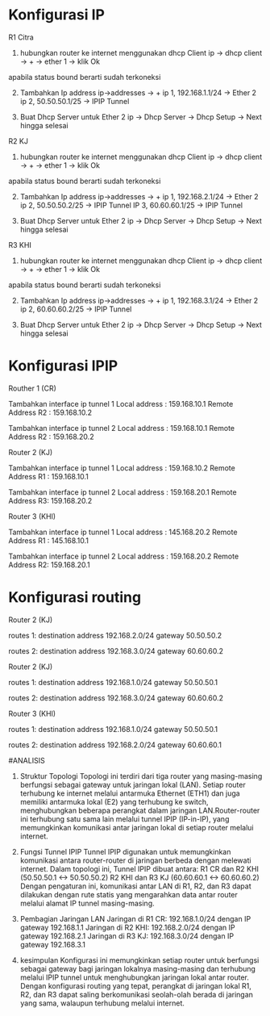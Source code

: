 # Konfigurasi IP

R1 Citra

1. hubungkan router ke internet menggunakan dhcp Client
   ip -> dhcp client -> + -> ether 1 -> klik Ok

apabila status bound berarti sudah terkoneksi

2. Tambahkan Ip address
   ip->addresses -> +
   ip 1, 192.168.1.1/24 -> Ether 2
   ip 2, 50.50.50.1/25 -> IPIP Tunnel

3. Buat Dhcp Server untuk Ether 2
   ip -> Dhcp Server -> Dhcp Setup -> Next hingga selesai

R2 KJ

1. hubungkan router ke internet menggunakan dhcp Client
   ip -> dhcp client -> + -> ether 1 -> klik Ok

apabila status bound berarti sudah terkoneksi

2. Tambahkan Ip address
   ip->addresses -> +
   ip 1, 192.168.2.1/24 -> Ether 2
   ip 2, 50.50.50.2/25 -> IPIP Tunnel
   IP 3, 60.60.60.1/25 -> IPIP Tunnel

3. Buat Dhcp Server untuk Ether 2
   ip -> Dhcp Server -> Dhcp Setup -> Next hingga selesai

R3 KHI

1. hubungkan router ke internet menggunakan dhcp Client
   ip -> dhcp client -> + -> ether 1 -> klik Ok

apabila status bound berarti sudah terkoneksi

2. Tambahkan Ip address
   ip->addresses -> +
   ip 1, 192.168.3.1/24 -> Ether 2
   ip 2, 60.60.60.2/25 -> IPIP Tunnel

3. Buat Dhcp Server untuk Ether 2
   ip -> Dhcp Server -> Dhcp Setup -> Next hingga selesai

# Konfigurasi IPIP
Routher 1 (CR)

Tambahkan interface ip tunnel 1
Local address : 159.168.10.1
Remote Address R2 : 159.168.10.2

Tambahkan interface ip tunnel 2
Local address : 159.168.10.1
Remote Address R2 : 159.168.20.2

Router 2 (KJ)

Tambahkan interface ip tunnel 1
Local address : 159.168.10.2
Remote Address R1 : 159.168.10.1

Tambahkan interface ip tunnel 2
Local address : 159.168.20.1
Remote Address R3: 159.168.20.2

Router 3 (KHI)

Tambahkan interface ip tunnel 1
Local address : 145.168.20.2
Remote Address R1 : 145.168.10.1

Tambahkan interface ip tunnel 2
Local address : 159.168.20.2
Remote Address R2: 159.168.20.1

# Konfigurasi routing
Router 2 (KJ)

routes 1:
destination address 192.168.2.0/24
gateway 50.50.50.2

routes 2:
destination address 192.168.3.0/24
gateway 60.60.60.2

Router 2 (KJ)

routes 1:
destination address 192.168.1.0/24
gateway 50.50.50.1

routes 2:
destination address 192.168.3.0/24
gateway 60.60.60.2

Router 3 (KHI)

routes 1:
destination address 192.168.1.0/24
gateway 50.50.50.1

routes 2:
destination address 192.168.2.0/24
gateway 60.60.60.1


#ANALISIS
1. Struktur Topologi
Topologi ini terdiri dari tiga router yang masing-masing berfungsi sebagai gateway untuk jaringan lokal (LAN). Setiap router terhubung ke internet melalui antarmuka Ethernet (ETH1) dan juga memiliki antarmuka lokal (E2) yang terhubung ke switch, menghubungkan beberapa perangkat dalam jaringan LAN.Router-router ini terhubung satu sama lain melalui tunnel IPIP (IP-in-IP), yang memungkinkan komunikasi antar jaringan lokal di setiap router melalui internet.

2. Fungsi Tunnel IPIP
Tunnel IPIP digunakan untuk memungkinkan komunikasi antara router-router di jaringan berbeda dengan melewati internet.
Dalam topologi ini, Tunnel IPIP dibuat antara:
R1 CR dan R2 KHI (50.50.50.1 <-> 50.50.50.2)
R2 KHI dan R3 KJ (60.60.60.1 <-> 60.60.60.2)
Dengan pengaturan ini, komunikasi antar LAN di R1, R2, dan R3 dapat dilakukan dengan rute statis yang mengarahkan data antar router melalui alamat IP tunnel masing-masing.

3. Pembagian Jaringan LAN
Jaringan di R1 CR: 192.168.1.0/24 dengan IP gateway 192.168.1.1
Jaringan di R2 KHI: 192.168.2.0/24 dengan IP gateway 192.168.2.1
Jaringan di R3 KJ: 192.168.3.0/24 dengan IP gateway 192.168.3.1

4. kesimpulan
Konfigurasi ini memungkinkan setiap router untuk berfungsi sebagai gateway bagi jaringan lokalnya masing-masing dan terhubung melalui IPIP tunnel untuk menghubungkan jaringan lokal antar router. Dengan konfigurasi routing yang tepat, perangkat di jaringan lokal R1, R2, dan R3 dapat saling berkomunikasi seolah-olah berada di jaringan yang sama, walaupun terhubung melalui internet.
